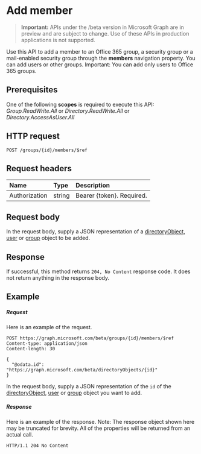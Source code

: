 # Add member

> **Important:** APIs under the /beta version in Microsoft Graph are in preview and are subject to change. Use of these APIs in production applications is not supported.

Use this API to add a member to an Office 365 group, a security group or a mail-enabled security group through the **members** navigation property. 
You can add users or other groups. Important: You can add only users to Office 365 groups.

## Prerequisites
One of the following **scopes** is required to execute this API: *Group.ReadWrite.All* or *Directory.ReadWrite.All* or *Directory.AccessAsUser.All*

## HTTP request
<!-- { "blockType": "ignored" } -->
```http
POST /groups/{id}/members/$ref
```
## Request headers
| Name       | Type | Description|
|:---------------|:--------|:----------|
| Authorization  | string  | Bearer {token}. Required. |

## Request body
In the request body, supply a JSON representation of a [directoryObject](../resources/directoryobject.md), [user](../resources/user.md) or [group](../resources/group.md) object to be added.

## Response

If successful, this method returns `204, No Content` response code. It does not return anything in the response body.

## Example
##### Request
Here is an example of the request.
<!-- {
  "blockType": "request",
  "name": "create_directoryobject_from_group"
}-->
```http
POST https://graph.microsoft.com/beta/groups/{id}/members/$ref
Content-type: application/json
Content-length: 30

{
  "@odata.id": "https://graph.microsoft.com/beta/directoryObjects/{id}"
}
```
In the request body, supply a JSON representation of the `id` of the [directoryObject](../resources/directoryobject.md), [user](../resources/user.md) or [group](../resources/group.md) object you want to add.
##### Response
Here is an example of the response. Note: The response object shown here may be truncated for brevity. All of the properties will be returned from an actual call.
<!-- {
  "blockType": "response",
  "truncated": true,
  "@odata.type": "microsoft.graph.directoryObject"
} -->
```http
HTTP/1.1 204 No Content
```

<!-- uuid: 8fcb5dbc-d5aa-4681-8e31-b001d5168d79
2015-10-25 14:57:30 UTC -->
<!-- {
  "type": "#page.annotation",
  "description": "Create member",
  "keywords": "",
  "section": "documentation",
  "tocPath": ""
}-->